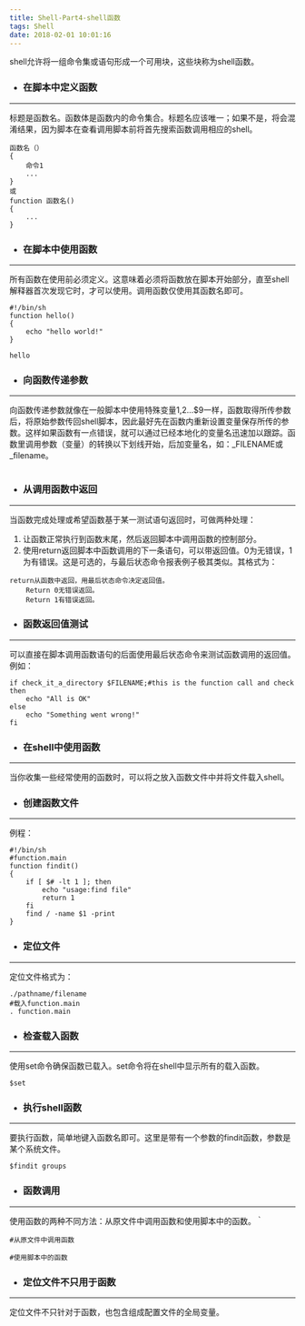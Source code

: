```yaml
---
title: Shell-Part4-shell函数
tags: Shell
date: 2018-02-01 10:01:16
---
```

shell允许将一组命令集或语句形成一个可用块，这些块称为shell函数。
- ### 在脚本中定义函数

---
标题是函数名。函数体是函数内的命令集合。标题名应该唯一；如果不是，将会混淆结果，因为脚本在查看调用脚本前将首先搜索函数调用相应的shell。
~~~
函数名（）
{ 
    命令1
    ...
}
或
function 函数名()
{
    ...
}
~~~
- ### 在脚本中使用函数

---
所有函数在使用前必须定义。这意味着必须将函数放在脚本开始部分，直至shell解释器首次发现它时，才可以使用。调用函数仅使用其函数名即可。
~~~
#!/bin/sh
function hello()
{
    echo "hello world!"
}

hello 
~~~
- ### 向函数传递参数

---
向函数传递参数就像在一般脚本中使用特殊变量$1,$2...$9一样，函数取得所传参数后，将原始参数传回shell脚本，因此最好先在函数内重新设置变量保存所传的参数。这样如果函数有一点错误，就可以通过已经本地化的变量名迅速加以跟踪。函数里调用参数（变量）的转换以下划线开始，后加变量名，如：_FILENAME或_filename。
~~~

~~~
- ### 从调用函数中返回

---
当函数完成处理或希望函数基于某一测试语句返回时，可做两种处理：
1) 让函数正常执行到函数末尾，然后返回脚本中调用函数的控制部分。
2) 使用return返回脚本中函数调用的下一条语句，可以带返回值。0为无错误，1为有错误。这是可选的，与最后状态命令报表例子极其类似。其格式为：
~~~
return从函数中返回，用最后状态命令决定返回值。
    Return 0无错误返回。
    Return 1有错误返回。
~~~
- ### 函数返回值测试

---
可以直接在脚本调用函数语句的后面使用最后状态命令来测试函数调用的返回值。例如：
~~~
if check_it_a_directory $FILENAME;#this is the function call and check
then
    echo "All is OK"
else 
    echo "Something went wrong!"
fi
~~~
- ### 在shell中使用函数

---
当你收集一些经常使用的函数时，可以将之放入函数文件中并将文件载入shell。
- ### 创建函数文件

---
例程：
~~~
#!/bin/sh
#function.main
function findit()
{
    if [ $# -lt 1 ]; then 
        echo "usage:find file"
        return 1
    fi
    find / -name $1 -print 
}
~~~

- ### 定位文件

---
定位文件格式为：
~~~
./pathname/filename
#载入function.main
. function.main
~~~
- ### 检查载入函数

---
使用set命令确保函数已载入。set命令将在shell中显示所有的载入函数。
~~~
$set 
~~~
- ### 执行shell函数

---
要执行函数，简单地键入函数名即可。这里是带有一个参数的findit函数，参数是某个系统文件。
~~~
$findit groups
~~~
- ### 函数调用　

---
使用函数的两种不同方法：从原文件中调用函数和使用脚本中的函数。｀
~~~
#从原文件中调用函数

#使用脚本中的函数
~~~
- ### 定位文件不只用于函数

---
定位文件不只针对于函数，也包含组成配置文件的全局变量。
~~~

~~~
